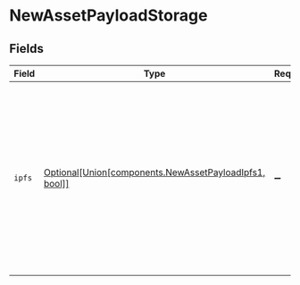 # NewAssetPayloadStorage


## Fields

| Field                                                                                                                                                                                    | Type                                                                                                                                                                                     | Required                                                                                                                                                                                 | Description                                                                                                                                                                              |
| ---------------------------------------------------------------------------------------------------------------------------------------------------------------------------------------- | ---------------------------------------------------------------------------------------------------------------------------------------------------------------------------------------- | ---------------------------------------------------------------------------------------------------------------------------------------------------------------------------------------- | ---------------------------------------------------------------------------------------------------------------------------------------------------------------------------------------- |
| `ipfs`                                                                                                                                                                                   | [Optional[Union[components.NewAssetPayloadIpfs1, bool]]](../../models/components/newassetpayloadipfs.md)                                                                                 | :heavy_minus_sign:                                                                                                                                                                       | Set to true to make default export to IPFS. To customize the<br/>pinned files, specify an object with a spec field. False or null<br/>means to unpin from IPFS, but it's unsupported right now.<br/> |
